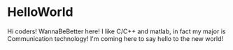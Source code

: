 HelloWorld
==========
Hi coders!
WannaBeBetter here! I like C/C++ and matlab, in fact my major is Communication technology!
I'm coming here to say hello to the new world! 
